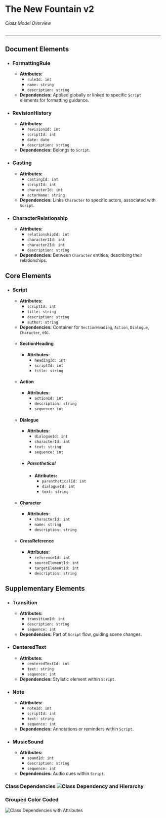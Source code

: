 # The New Fountain v2 
###### Class Model Overview
---
## Document Elements
- ### **FormattingRule**
  - **Attributes:**
    - `ruleId: int`
    - `name: string`
    - `description: string`
  - **Dependencies:** Applied globally or linked to specific `Script` elements for formatting guidance.

- ### **RevisionHistory**
  - **Attributes:**
    - `revisionId: int`
    - `scriptId: int`
    - `date: date`
    - `description: string`
  - **Dependencies:** Belongs to `Script`.

- ### **Casting**
  - **Attributes:**
    - `castingId: int`
    - `scriptId: int`
    - `characterId: int`
    - `actorName: string`
  - **Dependencies:** Links `Character` to specific actors, associated with `Script`.

- ### **CharacterRelationship**
  - **Attributes:**
    - `relationshipId: int`
    - `character1Id: int`
    - `character2Id: int`
    - `description: string`
  - **Dependencies:** Between `Character` entities, describing their relationships.

## Core Elements
- ### **Script**
  - **Attributes:**
    - `scriptId: int`
    - `title: string`
    - `description: string`
    - `author: string`
  - **Dependencies:** Container for `SectionHeading`, `Action`, `Dialogue`, `Character`, etc.
  - #### **SectionHeading**
    - **Attributes:**
      - `headingId: int`
      - `scriptId: int`
      - `title: string`
  - #### **Action**
    - **Attributes:**
      - `actionId: int`
      - `description: string`
      - `sequence: int`
  - #### **Dialogue**
    - **Attributes:**
      - `dialogueId: int`
      - `characterId: int`
      - `text: string`
      - `sequence: int`
    - ##### **Parenthetical**
      - **Attributes:**
        - `parentheticalId: int`
        - `dialogueId: int`
        - `text: string`
  - #### **Character**
    - **Attributes:**
      - `characterId: int`
      - `name: string`
      - `description: string`
  - #### **CrossReference**
    - **Attributes:**
      - `referenceId: int`
      - `sourceElementId: int`
      - `targetElementId: int`
      - `description: string`

## Supplementary Elements
- ### **Transition**
  - **Attributes:**
    - `transitionId: int`
    - `description: string`
    - `sequence: int`
  - **Dependencies:** Part of `Script` flow, guiding scene changes.
- ### **CenteredText**
  - **Attributes:**
    - `centeredTextId: int`
    - `text: string`
    - `sequence: int`
  - **Dependencies:** Stylistic element within `Script`.
- ### **Note**
  - **Attributes:**
    - `noteId: int`
    - `scriptId: int`
    - `text: string`
    - `sequence: int`
  - **Dependencies:** Annotations or reminders within `Script`.
- ### **MusicSound**
  - **Attributes:**
    - `soundId: int`
    - `description: string`
    - `sequence: int`
  - **Dependencies:** Audio cues within `Script`.
  
### Class Dependencies ![Class Dependency and Hierarchy](https://coach.benedikt-eickhoff.de/koken/storage/cache/images/000/707/Bild-14,xlarge.1712237762.jpeg)

### Grouped Color Coded

![Class Dependencies with Attributes](https://coach.benedikt-eickhoff.de/koken/storage/cache/images/000/706/Bild-16,xlarge.1712237761.jpeg)

